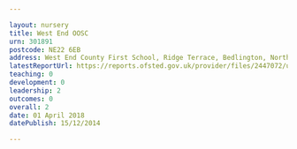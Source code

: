 ```yaml
---

layout: nursery
title: West End OOSC
urn: 301891
postcode: NE22 6EB
address: West End County First School, Ridge Terrace, Bedlington, Northumberland, NE22 6EB
latestReportUrl: https://reports.ofsted.gov.uk/provider/files/2447072/urn/301891.pdf
teaching: 0
development: 0
leadership: 2
outcomes: 0
overall: 2
date: 01 April 2018 
datePublish: 15/12/2014

---
```


